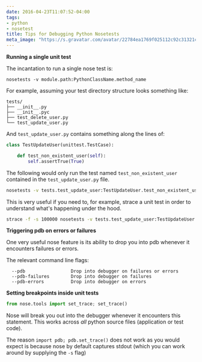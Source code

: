 ```yaml
---
date: 2016-04-23T11:07:52-04:00
tags:
- python
- nosetest
title: Tips for Debugging Python Nosetests
meta_image: "https://s.gravatar.com/avatar/22784ea1769f025112c92c31321c6bf1?s=400"
---
```


**Running a single unit test**

The incantation to run a single nose test is:

``` text
nosetests -v module.path:PythonClassName.method_name
```

For example, assuming your test directory structure looks something like:

``` text
tests/
├── __init__.py
├── __init__.pyc
├── test_delete_user.py
└── test_update_user.py
```

And `test_update_user.py` contains something along the lines of:

``` python
class TestUpdateUser(unittest.TestCase):

    def test_non_existent_user(self):
        self.assertTrue(True)
```

The following would only run the test named `test_non_existent_user` contained
in the `test_update_user.py` file.

``` bash
nosetests -v tests.test_update_user:TestUpdateUser.test_non_existent_user
```

This is very useful if you need to, for example, strace a unit test in order to
understand what's happening under the hood.

``` bash
strace -f -s 100000 nosetests -v tests.test_update_user:TestUpdateUser.test_non_existent_user
```

**Triggering pdb on errors or failures**

One very useful nose feature is its ability to drop you into pdb whenever it
encounters failures or errors.

The relevant command line flags:
``` text
  --pdb                 Drop into debugger on failures or errors
  --pdb-failures        Drop into debugger on failures
  --pdb-errors          Drop into debugger on errors
```

**Setting breakpoints inside unit tests**

``` python
from nose.tools import set_trace; set_trace()
```

Nose will break you out into the debugger whenever it encounters this
statement. This works across _all_ python source files (application or test
code).

The reason `import pdb; pdb.set_trace()` does not work as you would expect is
because nose by default captures stdout (which you can work around by supplying
the `-s` flag)
